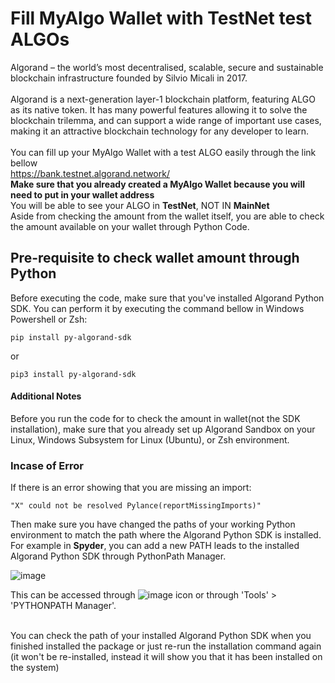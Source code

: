 # Fill MyAlgo Wallet with TestNet test ALGOs

Algorand – the world’s most decentralised, scalable, secure and sustainable blockchain 
infrastructure founded by Silvio Micali in 2017.
<br><br>
Algorand is a next-generation layer-1 blockchain platform, featuring ALGO as its native 
token. It has many powerful features allowing it to solve the blockchain trilemma, and 
can support a wide range of important use cases, making it an attractive blockchain 
technology for any developer to learn. 
<br>
<br>
You can fill up your MyAlgo Wallet with a test ALGO easily through the link bellow <br>
https://bank.testnet.algorand.network/
<br>
<b>Make sure that you already created a MyAlgo Wallet because you will need to put in your wallet address</b><br>
You will be able to see your ALGO in <b> TestNet</b>, NOT IN <b>MainNet</b><br>
Aside from checking the amount from the wallet itself, you are able to check the amount available on your wallet through Python Code.


## Pre-requisite to check wallet amount through Python
Before executing the code, make sure that you've installed Algorand Python SDK. 
You can perform it by executing the command bellow in Windows Powershell or Zsh:
```
pip install py-algorand-sdk
```
or
```
pip3 install py-algorand-sdk
```

#### Additional Notes
Before you run the code for to check the amount in wallet(not the SDK installation), make sure that you already set up Algorand Sandbox on your Linux, Windows Subsystem for Linux (Ubuntu), or Zsh environment. 

### Incase of Error
If there is an error showing that you are missing an import:
```
"X" could not be resolved Pylance(reportMissingImports)"
```
Then make sure you have changed the paths of your working Python environment to match 
the path where the Algorand Python SDK is installed. For example in <b>Spyder</b>, you can add a new PATH leads to the installed Algorand Python SDK through PythonPath Manager.

![image](https://user-images.githubusercontent.com/92056286/171984939-92b5234a-5349-4d7c-825a-fbdada040d75.png)

This can be accessed through ![image](https://user-images.githubusercontent.com/92056286/171984970-27a3ec90-9790-428f-a6e1-2b73f3814a4e.png)
icon or through 'Tools' > 'PYTHONPATH Manager'.

<br>
You can check the path of your installed Algorand Python SDK when you finished installed the package
or just re-run the installation command again (it won't be re-installed, instead it will show you
that it has been installed on the system)

